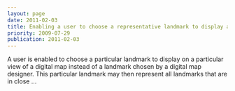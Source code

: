 ```yaml
---
layout: page
date: 2011-02-03
title: Enabling a user to choose a representative landmark to display at a particular …
priority: 2009-07-29
publication: 2011-02-03
---
```

A user is enabled to choose a particular landmark to display on a particular view of a digital map instead of a landmark chosen by a digital map designer. This particular landmark may then represent all landmarks that are in close …